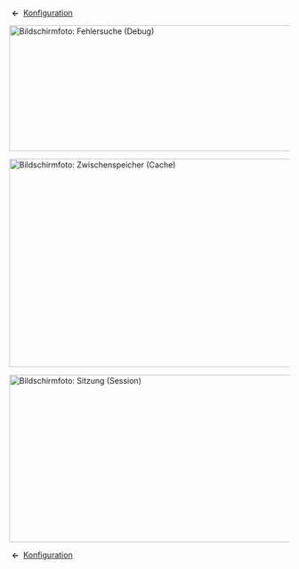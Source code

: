 <!-- Filename: Help4.x:Site_Global_Configuration_System / Display title: Konfiguration: System -->

 **←** 
[Konfiguration](https://docs.joomla.org/Help4.x:Site_Global_Configuration/de#system "Help4.x:Site Global Configuration/de")

<img
src="https://docs.joomla.org/images/thumb/a/ad/Help-4x-Global-Configuration-system-debug-subscreen-de.png/800px-Help-4x-Global-Configuration-system-debug-subscreen-de.png"
decoding="async"
srcset="https://docs.joomla.org/images/thumb/a/ad/Help-4x-Global-Configuration-system-debug-subscreen-de.png/1200px-Help-4x-Global-Configuration-system-debug-subscreen-de.png 1.5x, https://docs.joomla.org/images/a/ad/Help-4x-Global-Configuration-system-debug-subscreen-de.png 2x"
data-file-width="1566" data-file-height="442" width="800" height="226"
alt="Bildschirmfoto: Fehlersuche (Debug)" />

<img
src="https://docs.joomla.org/images/thumb/4/46/Help-4x-Global-Configuration-system-cache-subscreen-de.png/800px-Help-4x-Global-Configuration-system-cache-subscreen-de.png"
decoding="async"
srcset="https://docs.joomla.org/images/thumb/4/46/Help-4x-Global-Configuration-system-cache-subscreen-de.png/1200px-Help-4x-Global-Configuration-system-cache-subscreen-de.png 1.5x, https://docs.joomla.org/images/4/46/Help-4x-Global-Configuration-system-cache-subscreen-de.png 2x"
data-file-width="1566" data-file-height="732" width="800" height="374"
alt="Bildschirmfoto: Zwischenspeicher (Cache)" />

<img
src="https://docs.joomla.org/images/thumb/b/bb/Help-4x-Global-Configuration-system-session-subscreen-de.png/800px-Help-4x-Global-Configuration-system-session-subscreen-de.png"
decoding="async"
srcset="https://docs.joomla.org/images/thumb/b/bb/Help-4x-Global-Configuration-system-session-subscreen-de.png/1200px-Help-4x-Global-Configuration-system-session-subscreen-de.png 1.5x, https://docs.joomla.org/images/b/bb/Help-4x-Global-Configuration-system-session-subscreen-de.png 2x"
data-file-width="1566" data-file-height="589" width="800" height="301"
alt="Bildschirmfoto: Sitzung (Session)" />

 **←** 
[Konfiguration](https://docs.joomla.org/Help4.x:Site_Global_Configuration/de#system "Help4.x:Site Global Configuration/de")
